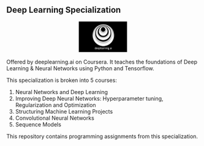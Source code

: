 Deep Learning Specialization
---
<p align="center"><img width="25%" src="logo/deeplearning.jpg" /></p>

Offered by deeplearning.ai on Coursera. It teaches the foundations of Deep Learning & Neural Networks using Python and Tensorflow.

This specialization is broken into 5 courses:

1) Neural Networks and Deep Learning 
2) Improving Deep Neural Networks: Hyperparameter tuning, Regularization and Optimization
3) Structuring Machine Learning Projects
4) Convolutional Neural Networks
5) Sequence Models

This repository contains programming assignments from this specialization.
